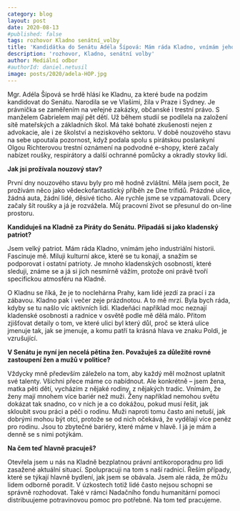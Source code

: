 ```yaml
---
category: blog
layout: post
date: 2020-08-13
#published: false
tags: rozhovor Kladno senátní_volby
title: 'Kandidátka do Senátu Adéla Šípová: Mám ráda Kladno, vnímám jeho industriální historii'
description: 'rozhovor, Kladno, senátní volby'
author: Mediální odbor
#authorId: daniel.netusil
image: posts/2020/adela-HOP.jpg
---
```


Mgr. Adéla Šípová se hrdě hlásí ke Kladnu, za které bude na podzim kandidovat do Senátu. Narodila se ve Vlašimi, žila v Praze i Sydney. Je právnička se zaměřením na veřejné zakázky, občanské i trestní právo. S manželem Gabrielem mají pět dětí. Už během studií se podílela na založení sítě mateřských a základních škol. Má také bohaté zkušenosti nejen z advokacie, ale i ze školství a neziskového sektoru. V době nouzového stavu na sebe upoutala pozornost, když podala spolu s pirátskou poslankyní Olgou Richterovou trestní oznámení na podvodné e-shopy, které začaly nabízet roušky, respirátory a další ochranné pomůcky a okradly stovky lidí.

**Jak jsi prožívala nouzový stav?**

První dny nouzového stavu byly pro mě hodně zvláštní. Měla jsem pocit, že prožívám něco jako vědeckofantastický příběh ze Dne trifidů. Prázdné ulice, žádná auta, žádní lidé, děsivé ticho. Ale rychle jsme se vzpamatovali. Dcery začaly šít roušky a já je rozvážela. Můj pracovní život se přesunul do on-line prostoru.

**Kandiduješ na Kladně za Piráty do Senátu. Připadáš si jako kladenský patriot?**

Jsem velký patriot. Mám ráda Kladno, vnímám jeho industriální historii. Fascinuje mě. Miluji kulturní akce, které se tu konají, a snažím se podporovat i ostatní patrioty. Je mnoho kladenských osobností, které sleduji, známe se a já si jich nesmírně vážím, protože oni právě tvoří specifickou atmosféru na Kladně.

O Kladnu se říká, že je to noclehárna Prahy, kam lidé jezdí za prací i za zábavou. Kladno pak i večer zeje prázdnotou. A to mě mrzí. Byla bych ráda, kdyby se tu našlo víc aktivních lidí. Kladeňáci například moc neznají kladenské osobnosti a radnice v osvětě podle mě dělá málo. Přitom zjišťovat detaily o tom, ve které ulici byl který důl, proč se která ulice jmenuje tak, jak se jmenuje, a komu patří ta krásná hlava ve znaku Poldi, je vzrušující.

**V Senátu je nyní jen necelá pětina žen. Považuješ za důležité rovné zastoupení žen a mužů v politice?**

Vždycky mně především záleželo na tom, aby každý měl možnost uplatnit své talenty. Všichni přece máme co nabídnout. Ale konkrétně – jsem žena, matka pěti dětí, vycházím z nějaké rodiny, z nějakých tradic. Vnímám, že ženy mají mnohem více bariér než muži. Ženy například nemohou světu dokázat tak snadno, co v nich je a co dokážou, pokud musí řešit, jak skloubit svou práci a péči o rodinu. Muži naproti tomu často ani netuší, jak dobrými mohou být otci, protože se od nich očekává, že vydělají více peněz pro rodinu. Jsou to zbytečné bariéry, které máme v hlavě. I já je mám a denně se s nimi potýkám.

**Na čem teď hlavně pracuješ?**

Otevřela jsem u nás na Kladně bezplatnou právní antikoroporadnu pro lidi zasažené aktuální situací. Spolupracuji na tom s naší radnicí. Řeším případy, které se týkají hlavně bydlení, jak jsem se obávala. Jsem ale ráda, že můžu lidem odborně poradit. V úzkostech totiž lidé často nejsou schopni se správně rozhodovat. Také v rámci Nadačního fondu humanitární pomoci distribuujeme potravinovou pomoc pro potřebné. Na tom teď pracujeme.
